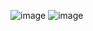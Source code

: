 ![image](https://github.com/user-attachments/assets/6a2b123e-ad52-402b-a6ed-480adca2a57e)
![image](https://github.com/user-attachments/assets/4bf5bc6f-e7bf-4981-91f2-8b02ba933aa7)
